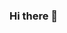 ### Hi there 👋

<!--
- 🤔 I’m looking for help with 
**Adegokebestman/Adegokebestman** is a ✨ _special_ ✨ repository because its `README.md` (this file) appears on your GitHub profile.

Here are some ideas to get you started:

- 🔭 I’m currently working on my personal website 
- 🌱 I’m currently learning React.js and Node.js
- 👯 I’m looking to collaborate on an open source project  
- 💬 Ask me about anything, i'm happy to help!
- 📫 How to reach me: adegokebestman@gmail.com 
- 😄 Pronouns:he/him 
- ⚡ Fun fact: loves to read manga 
-->
